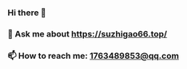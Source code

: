 ### Hi there 👋
### 💬 Ask me about https://suzhigao66.top/ 
### 📫 How to reach me: 1763489853@qq.com 

<!--
**suzhigao/suzhigao** is a ✨ _special_ ✨ repository because its `README.md` (this file) appears on your GitHub profile.

Here are some ideas to get you started:

- 🔭 I’m currently working on ...
- 🌱 I’m currently learning ...
- 👯 I’m looking to collaborate on ...
- 🤔 I’m looking for help with ...
- 💬 Ask me about https://suzhigao66.top/ ...
- 📫 How to reach me: 1763489853@qq.com ...
- 😄 Pronouns: ...
- ⚡ Fun fact: ...
-->
